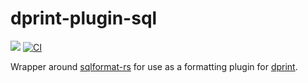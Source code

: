 # dprint-plugin-sql

[![](https://img.shields.io/crates/v/dprint-plugin-sql.svg)](https://crates.io/crates/dprint-plugin-sql) [![CI](https://github.com/dprint/dprint-plugin-sql/workflows/CI/badge.svg)](https://github.com/dprint/dprint-plugin-sql/actions?query=workflow%3ACI)

Wrapper around [sqlformat-rs](https://github.com/shssoichiro/sqlformat-rs) for use as a formatting plugin for [dprint](https://github.com/dprint/dprint).
